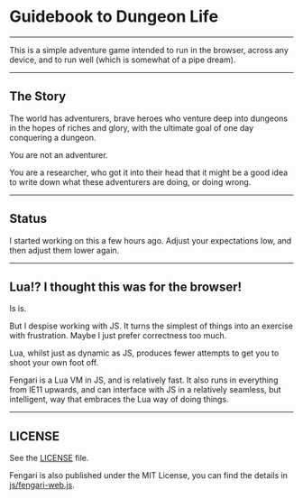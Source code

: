 # Guidebook to Dungeon Life

---

This is a simple adventure game intended to run in the browser, across any device, and to run well (which is somewhat of a pipe dream).

---

## The Story

The world has adventurers, brave heroes who venture deep into dungeons in the hopes of riches and glory, with the ultimate goal of one day conquering a dungeon.

You are not an adventurer.

You are a researcher, who got it into their head that it might be a good idea to write down what these adventurers are doing, or doing wrong.

---

## Status

I started working on this a few hours ago. Adjust your expectations low, and then adjust them lower again.

---

## Lua!? I thought this was for the browser!

Is is.

But I despise working with JS. It turns the simplest of things into an exercise with frustration. Maybe I just prefer correctness too much.

Lua, whilst just as dynamic as JS, produces fewer attempts to get you to shoot your own foot off.

Fengari is a Lua VM in JS, and is relatively fast. It also runs in everything from IE11 upwards, and can interface with JS in a relatively seamless, but intelligent, way that embraces the Lua way of doing things.

---

## LICENSE

See the [LICENSE](LICENSE.md) file.

Fengari is also published under the MIT License, you can find the details in [js/fengari-web.js](js/fengari-web.js).
